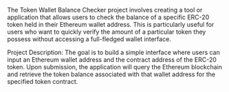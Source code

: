 The Token Wallet Balance Checker project involves creating a tool or application that allows users to check the balance of a specific ERC-20 token held in their Ethereum wallet address. This is particularly useful for users who want to quickly verify the amount of a particular token they possess without accessing a full-fledged wallet interface.

Project Description:
The goal is to build a simple interface where users can input an Ethereum wallet address and the contract address of the ERC-20 token. Upon submission, the application will query the Ethereum blockchain and retrieve the token balance associated with that wallet address for the specified token contract.
